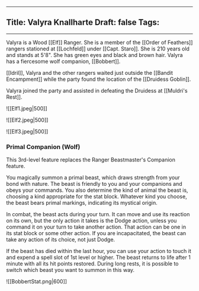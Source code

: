 
---
Title: Valyra Knallharte
Draft: false
Tags:
  - 
---
Valyra is a Wood [[Elf]] Ranger. She is a member of the [[Order of Feathers]] rangers stationed at [[Lochfeld]] under [[Capt. Staro]]. She is 210 years old and stands at 5'8". She has green eyes and black and brown hair. Valyra has a fiercesome wolf companion, [[Bobbert]].  

[[Idril]], Valyra and the other rangers waited just outside the [[Bandit Encampment]] while the party found the location of the [[Druidess Goblin]]. 

Valyra joined the party and assisted in defeating the Druidess at [[Muldri's Rest]].



![[Elf1.jpeg|500]]

![[Elf2.jpeg|500]]

![[Elf3.jpeg|500]]

### Primal Companion (Wolf)

This 3rd-level feature replaces the Ranger Beastmaster's Companion feature.

You magically summon a primal beast, which draws strength from your bond with nature. The beast is friendly to you and your companions and obeys your commands. You also determine the kind of animal the beast is, choosing a kind appropriate for the stat block. Whatever kind you choose, the beast bears primal markings, indicating its mystical origin.

In combat, the beast acts during your turn. It can move and use its reaction on its own, but the only action it takes is the Dodge action, unless you command it on your turn to take another action. That action can be one in its stat block or some other action. If you are incapacitated, the beast can take any action of its choice, not just Dodge.

If the beast has died within the last hour, you can use your action to touch it and expend a spell slot of 1st level or higher. The beast returns to life after 1 minute with all its hit points restored. During long rests, it is possible to switch which beast you want to summon in this way.

![[BobbertStat.png|600]]